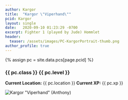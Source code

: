 ```yaml
---
author: Kargor
title:  "Kargor \"Viperhand\""
pcid: Kargor
layout: single
date:   2020-09-10 01:23:29 -0700
excerpt: Fighter 1 (played by Jude) Hommlet
header:
  teaser: /assets/images/PC-KargorPortrait-thumb.png
author_profile: true
---
```


{% assign pc = site.data.pcs[page.pcid] %}

### {{ pc.class }} {{ pc.level }}
**Current Location:** {{ pc.location }}
**Current XP:** {{ pc.xp }}

![Kargor "Viperhand" (_Anthony_)](/assets/images/PC-Kargor.2020.09.22.jpg)
